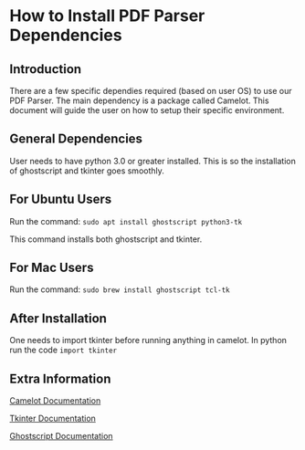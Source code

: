 # How to Install PDF Parser Dependencies

## Introduction
There are a few specific dependies required (based on user OS) to use our PDF Parser. 
The main dependency is a package called Camelot. 
This document will guide the user on how to setup their specific environment. 

## General Dependencies 
User needs to have python 3.0 or greater installed. 
This is so the installation of ghostscript and tkinter goes smoothly. 

## For Ubuntu Users
Run the command:
`sudo apt install ghostscript python3-tk`

This command installs both ghostscript and tkinter. 

## For Mac Users
Run the command:
`sudo brew install ghostscript tcl-tk`

## After Installation
One needs to import tkinter before running anything in camelot. 
In python run the code `import tkinter` 

## Extra Information
[Camelot Documentation](https://camelot-py.readthedocs.io/en/master/user/install.html)

[Tkinter Documentation](https://wiki.python.org/moin/TkInter)

[Ghostscript Documentation](https://www.ghostscript.com/) 

